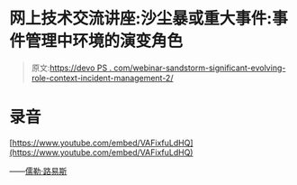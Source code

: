 # 网上技术交流讲座:沙尘暴或重大事件:事件管理中环境的演变角色

> 原文:[https://devo PS . com/webinar-sandstorm-significant-evolving-role-context-incident-management-2/](https://devops.com/webinar-sandstorm-significant-evolving-role-context-incident-management-2/)

# 录音

[https://www.youtube.com/embed/VAFixfuLdHQ](https://www.youtube.com/embed/VAFixfuLdHQ)

——[儒勒·路易斯](https://devops.com/author/jules/)
